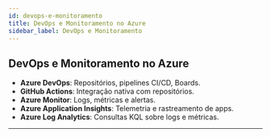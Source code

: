 ```yaml
---
id: devops-e-monitoramento
title: DevOps e Monitoramento no Azure
sidebar_label: DevOps e Monitoramento
---
```


## DevOps e Monitoramento no Azure

- **Azure DevOps**: Repositórios, pipelines CI/CD, Boards.
- **GitHub Actions**: Integração nativa com repositórios.
- **Azure Monitor**: Logs, métricas e alertas.
- **Azure Application Insights**: Telemetria e rastreamento de apps.
- **Azure Log Analytics**: Consultas KQL sobre logs e métricas.

---
